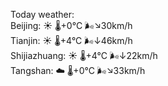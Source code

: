 Today weather:  
Beijing: ☀️   🌡️+0°C 🌬️↘30km/h  
Tianjin: ☀️   🌡️+4°C 🌬️↓46km/h  
Shijiazhuang: ☀️   🌡️+4°C 🌬️↓22km/h  
Tangshan: ☁️   🌡️+0°C 🌬️↘33km/h  
